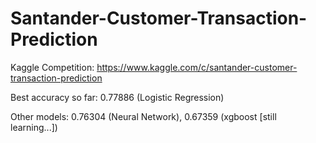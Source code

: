 # Santander-Customer-Transaction-Prediction
Kaggle Competition: https://www.kaggle.com/c/santander-customer-transaction-prediction

Best accuracy so far: 0.77886 (Logistic Regression)

Other models: 0.76304 (Neural Network), 0.67359 (xgboost [still learning...])
